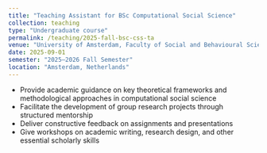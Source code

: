 ```yaml
---
title: "Teaching Assistant for BSc Computational Social Science"
collection: teaching
type: "Undergraduate course"
permalink: /teaching/2025-fall-bsc-css-ta
venue: "University of Amsterdam, Faculty of Social and Behavioural Sciences"
date: 2025-09-01
semester: "2025–2026 Fall Semester"
location: "Amsterdam, Netherlands"
---
```


- Provide academic guidance on key theoretical frameworks and methodological approaches in computational social science  
- Facilitate the development of group research projects through structured mentorship  
- Deliver constructive feedback on assignments and presentations  
- Give workshops on academic writing, research design, and other essential scholarly skills

